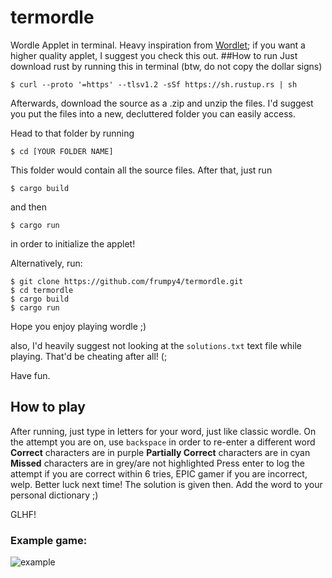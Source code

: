 # termordle

Wordle Applet in terminal. Heavy inspiration from [Wordlet](https://github.com/scottluptowski/wordlet); if you want a higher quality applet, I suggest you check this out.
##How to run
Just download rust by running this in terminal
(btw, do not copy the dollar signs)
```
$ curl --proto '=https' --tlsv1.2 -sSf https://sh.rustup.rs | sh
```

Afterwards, download the source as a .zip and unzip the files. I'd suggest you put the files into a new, decluttered folder you can easily access.

Head to that folder by running
```
$ cd [YOUR FOLDER NAME]
```
This folder would contain all the source files. After that, just run 
```
$ cargo build
```
and then
```
$ cargo run
```
in order to initialize the applet!

Alternatively, run:
```
$ git clone https://github.com/frumpy4/termordle.git
$ cd termordle
$ cargo build
$ cargo run
```

Hope you enjoy playing wordle ;)

also, I'd heavily suggest not looking at the `solutions.txt` text file while playing. That'd be cheating after all! (;

Have fun.

## How to play
After running, just type in letters for your word, just like classic wordle. 
On the attempt you are on, use `backspace` in order to re-enter a different word
**Correct** characters are in purple
**Partially Correct** characters are in cyan
**Missed** characters are in grey/are not highlighted
Press enter to log the attempt
if you are correct within 6 tries, EPIC gamer
if you are incorrect, welp. Better luck next time! The solution is given then. Add the word to your personal dictionary ;)

GLHF!

### Example game:
![example](https://cdn.discordapp.com/attachments/819417070185480202/941820750296416296/unknown.png)
